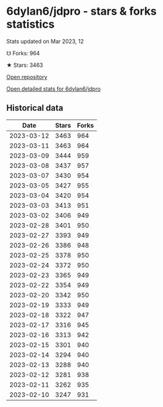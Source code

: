 # 6dylan6/jdpro - stars & forks statistics

Stats updated on Mar 2023, 12

☋ Forks: 964

★ Stars: 3463

[Open repository](https://github.com/6dylan6/jdpro)

[Open detailed stats for 6dylan6/jdpro](https://reviewgithub.com/rep/6dylan6/jdpro)

## Historical data
| Date | Stars | Forks |
|------|-------|-------|
| 2023-03-12 | 3463 | 964 | 
| 2023-03-11 | 3463 | 964 | 
| 2023-03-09 | 3444 | 959 | 
| 2023-03-08 | 3437 | 957 | 
| 2023-03-07 | 3430 | 954 | 
| 2023-03-05 | 3427 | 955 | 
| 2023-03-04 | 3420 | 954 | 
| 2023-03-03 | 3413 | 951 | 
| 2023-03-02 | 3406 | 949 | 
| 2023-02-28 | 3401 | 950 | 
| 2023-02-27 | 3393 | 949 | 
| 2023-02-26 | 3386 | 948 | 
| 2023-02-25 | 3378 | 950 | 
| 2023-02-24 | 3372 | 950 | 
| 2023-02-23 | 3365 | 949 | 
| 2023-02-22 | 3354 | 949 | 
| 2023-02-20 | 3342 | 950 | 
| 2023-02-19 | 3333 | 949 | 
| 2023-02-18 | 3322 | 947 | 
| 2023-02-17 | 3316 | 945 | 
| 2023-02-16 | 3313 | 942 | 
| 2023-02-15 | 3301 | 940 | 
| 2023-02-14 | 3294 | 940 | 
| 2023-02-13 | 3288 | 940 | 
| 2023-02-12 | 3281 | 938 | 
| 2023-02-11 | 3262 | 935 | 
| 2023-02-10 | 3247 | 931 | 

